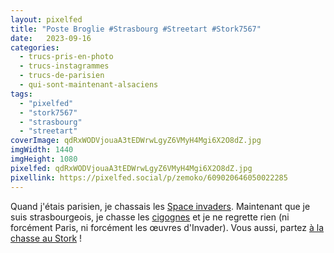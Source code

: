 ```yaml
---
layout: pixelfed
title: "Poste Broglie #Strasbourg #Streetart #Stork7567"
date:   2023-09-16
categories: 
  - trucs-pris-en-photo
  - trucs-instagrammes
  - trucs-de-parisien
  - qui-sont-maintenant-alsaciens
tags: 
  - "pixelfed"
  - "stork7567"
  - "strasbourg"
  - "streetart"
coverImage: qdRxWODVjouaA3tEDWrwLgyZ6VMyH4Mgi6X2O8dZ.jpg
imgWidth: 1440
imgHeight: 1080
pixelfed: qdRxWODVjouaA3tEDWrwLgyZ6VMyH4Mgi6X2O8dZ.jpg
pixellink: https://pixelfed.social/p/zemoko/609020646050022285
---
```


Quand j'étais parisien, je chassais les [Space invaders](http://sitofotos.6x8.org/index.php?/category/2). Maintenant que je suis strasbourgeois, je chasse les [cigognes](https://www.6x8.org/tag/stork7567/) et je ne regrette rien (ni forcément Paris, ni forcément les œuvres d'Invader). Vous aussi, partez [à la chasse au Stork](https://www.6x8.org/2019/11/a-la-chasse-au-stork/) !
